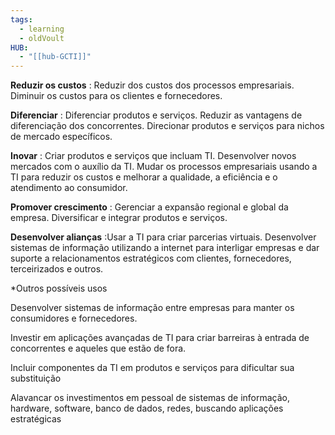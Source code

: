 ```yaml
---
tags:
  - learning
  - oldVoult
HUB:
  - "[[hub-GCTI]]"
---
```

**Reduzir os custos** : Reduzir dos custos dos processos empresariais. Diminuir os custos para os clientes e fornecedores.

**Diferenciar** : Diferenciar produtos e serviços. Reduzir as vantagens de diferenciação dos concorrentes. Direcionar produtos e serviços para nichos de mercado específicos.

**Inovar** : Criar produtos e serviços que incluam TI. Desenvolver novos mercados com o auxílio da TI. Mudar os processos empresariais usando a TI para reduzir os custos e melhorar a qualidade, a eficiência e o atendimento ao consumidor.

**Promover crescimento** : Gerenciar a expansão regional e global da empresa. Diversificar e integrar produtos e serviços.

**Desenvolver alianças** :Usar a TI para criar parcerias virtuais. Desenvolver sistemas de informação utilizando a internet para interligar empresas e dar suporte a relacionamentos estratégicos com clientes, fornecedores, terceirizados e outros.

*Outros possíveis usos

Desenvolver sistemas de informação entre empresas para manter os consumidores e fornecedores. 

Investir em aplicações avançadas de TI para criar barreiras à entrada de concorrentes e aqueles que estão de fora. 

Incluir componentes da TI em produtos e serviços para dificultar sua substituição 

Alavancar os investimentos em pessoal de sistemas de informação, hardware, software, banco de dados, redes, buscando aplicações estratégicas